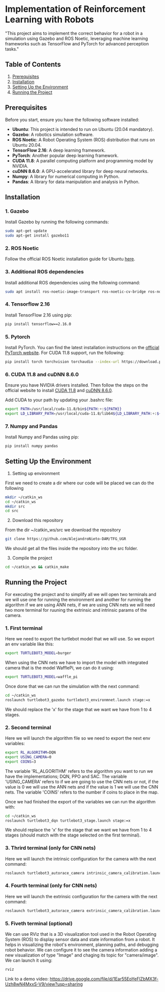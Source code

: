 # Implementation of Reinforcement Learning with Robots

"This project aims to implement the correct behavior for a robot in a simulation using Gazebo and ROS Noetic, leveraging machine learning frameworks such as TensorFlow and PyTorch for advanced perception tasks."

## Table of Contents

1. [Prerequisites](#prerequisites)
2. [Installation](#installation)
3. [Setting Up the Environment](#setting-up-the-environment)
4. [Running the Project](#running-the-project)

## Prerequisites

Before you start, ensure you have the following software installed:

- **Ubuntu**: This project is intended to run on Ubuntu (20.04 mandatory).
- **Gazebo**: A robotics simulation software.
- **ROS Noetic**: A Robot Operating System (ROS) distribution that runs on Ubuntu 20.04.
- **TensorFlow 2.16**: A deep learning framework.
- **PyTorch**: Another popular deep learning framework.
- **CUDA 11.8**: A parallel computing platform and programming model by NVIDIA.
- **cuDNN 8.6.0**: A GPU-accelerated library for deep neural networks.
- **Numpy**: A library for numerical computing in Python.
- **Pandas**: A library for data manipulation and analysis in Python.

## Installation

### 1. Gazebo

Install Gazebo by running the following commands:

```bash
sudo apt-get update
sudo apt-get install gazebo11
```

### 2. ROS Noetic

Follow the official ROS Noetic installation guide for Ubuntu [here](https://wiki.ros.org/noetic/Installation/Ubuntu).


### 3. Additional ROS dependencies

Install additional ROS dependencies using the following command:

```bash
sudo apt install ros-noetic-image-transport ros-noetic-cv-bridge ros-noetic-vision-opencv python3-opencv libopencv-dev ros-noetic-image-proc
```

### 4. Tensorflow 2.16

Install TensorFlow 2.16 using pip:

```bash
pip install tensorflow==2.16.0
```

### 5. Pytorch

Install PyTorch. You can find the latest installation instructions on the [official PyTorch website](https://pytorch.org/get-started/previous-versions/). For CUDA 11.8 support, run the following:

```bash
pip install torch torchvision torchaudio --index-url https://download.pytorch.org/whl/cu118
```

### 6. CUDA 11.8 and cuDNN 8.6.0

Ensure you have NVIDIA drivers installed. Then follow the steps on the official website to install [CUDA 11.8](https://developer.nvidia.com/cuda-11-8-0-download-archive) and [cuDNN 8.6.0](https://docs.nvidia.com/deeplearning/cudnn/archives/cudnn-860/install-guide/index.html).

Add CUDA to your path by updating your .bashrc file:
```bash
export PATH=/usr/local/cuda-11.8/bin${PATH:+:${PATH}}
export LD_LIBRARY_PATH=/usr/local/cuda-11.8/lib64${LD_LIBRARY_PATH:+:${LD_LIBRARY_PATH}}
```

### 7. Numpy and Pandas

Install Numpy and Pandas using pip:

```bash
pip install numpy pandas
```

## Setting Up the Environment

1. Setting up environment

First we need to create a dir where our code will be placed we can do the following

```bash
mkdir ~/catkin_ws
cd ~/catkin_ws
mkdir src
cd src
```

2. Download this repository

From the dir ~/catkin_ws/src we download the repository

```bash
git clone https://github.com/AlejandroNieto-DAM/TFG_UGR
```

We should get all the files inside the repository into the src folder.

3. Compile the project

```bash
cd ~/catkin_ws && catkin_make
```

## Running the Project

For executing the project and to simplify all we will open two terminals and we will use one for running the environment and another for running the algorithm if we are using ANN nets, if we are using CNN nets we will need two more terminal for ruuning the extrinsic and intrinsic params of the camera.

### 1. First terminal

Here we need to export the turtlebot model that we will use. So we export an env variable like this:

```bash
export TURTLEBOT3_MODEL=burger
```

When using the CNN nets we have to import the model with integrated camera that is the model WafflePi, we can do it using:

```bash
export TURTLEBOT3_MODEL=waffle_pi
```

Once done that we can run the simulation with the next command:

```bash
cd ~/catkin_ws
roslaunch turtlebot3_gazebo turtlebot3_environmnet.launch stage:=x
```

We should replace the 'x' for the stage that we want we have from 1 to 4 stages.


### 2. Second terminal

Here we will launch the algorithm file so we need to export the next env variables:


```bash
export RL_ALGORITHM=DQN
export USING_CAMERA=0
export COINS=3
```

The variable 'RL_ALGORITHM' refers to the algorithm you want to run we have the implementations; DQN, PPO and SAC.
The variable 'USING_CAMERA' refers to if we are going to use the CNN nets or not, if the value is 0 we will use the ANN nets and if the value is 1 we will use the CNN nets.
The variable 'COINS' refers to the number if coins to place in the map.


Once we had finished the export of the variables we can run the algorithm with:

```bash
cd ~/catkin_ws
roslaunch turtlebot3_dqn turtlebot3_stage.launch stage:=x
```

We should replace the 'x' for the stage that we want we have from 1 to 4 stages (should match with the stage selected on the first terminal).

### 3. Thrird terminal (only for CNN nets)

Here we will launch the intrinsic configuration for the camera with the next command:


```bash
roslaunch turtlebot3_autorace_camera intrinsic_camera_calibration.launch
```

### 4. Fourth terminal (only for CNN nets)

Here we will launch the extrinsic configuration for the camera with the next command:


```bash
roslaunch turtlebot3_autorace_camera extrinsic_camera_calibration.launch node:=calibration
```

### 5. Fiveth terminal (optional)

We can use RViz that is a 3D visualization tool used in the Robot Operating System (ROS) to display sensor data and state information from a robot. It helps in visualizing the robot's environment, planning paths, and debugging robot behavior. We can configure it to see the camera information adding a new visualization of type "Image" and chaging its topic for "camera/image". We can launch it using:


```bash
rviz
```



Link to a demo video: https://drive.google.com/file/d/1Ear55EpYeFlZbMX3f-Uzh8wN4MxxS-V9/view?usp=sharing

